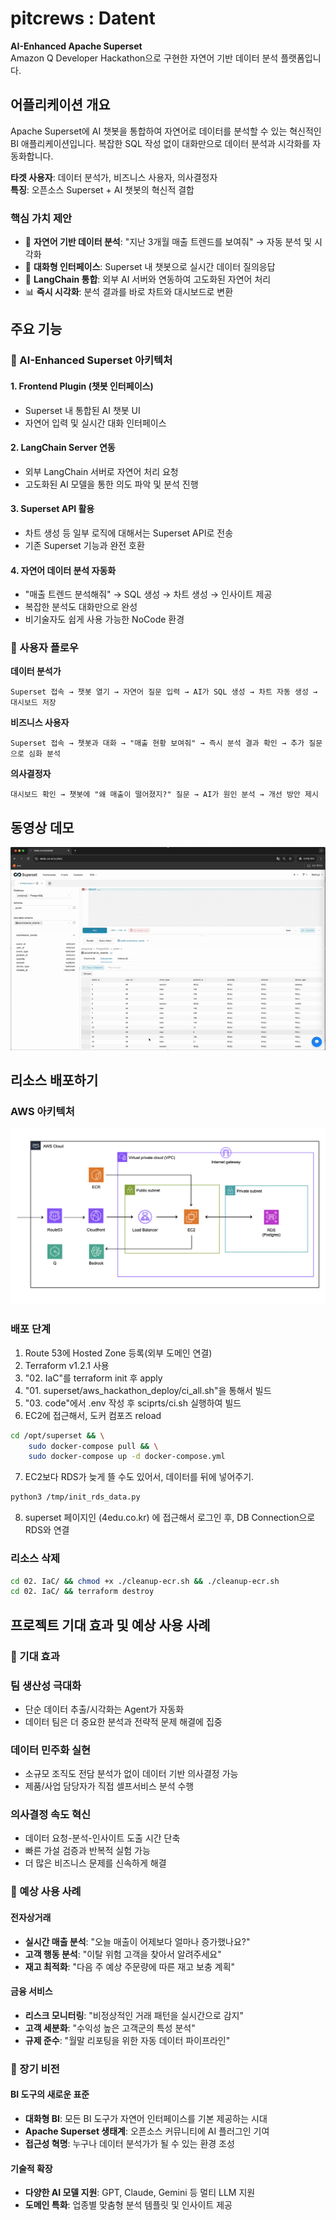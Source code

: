 # pitcrews : Datent

**AI-Enhanced Apache Superset**  
Amazon Q Developer Hackathon으로 구현한 자연어 기반 데이터 분석 플랫폼입니다.

## 어플리케이션 개요

Apache Superset에 AI 챗봇을 통합하여 자연어로 데이터를 분석할 수 있는 혁신적인 BI 애플리케이션입니다. 복잡한 SQL 작성 없이 대화만으로 데이터 분석과 시각화를 자동화합니다.

**타겟 사용자**: 데이터 분석가, 비즈니스 사용자, 의사결정자  
**특징**: 오픈소스 Superset + AI 챗봇의 혁신적 결합

### 핵심 가치 제안
- 🤖 **자연어 기반 데이터 분석**: "지난 3개월 매출 트렌드를 보여줘" → 자동 분석 및 시각화
- 💬 **대화형 인터페이스**: Superset 내 챗봇으로 실시간 데이터 질의응답
- 🔗 **LangChain 통합**: 외부 AI 서버와 연동하여 고도화된 자연어 처리
- 📊 **즉시 시각화**: 분석 결과를 바로 차트와 대시보드로 변환

## 주요 기능

### 🎯 AI-Enhanced Superset 아키텍처

#### 1. Frontend Plugin (챗봇 인터페이스)
- Superset 내 통합된 AI 챗봇 UI
- 자연어 입력 및 실시간 대화 인터페이스

#### 2. LangChain Server 연동
- 외부 LangChain 서버로 자연어 처리 요청
- 고도화된 AI 모델을 통한 의도 파악 및 분석 진행

#### 3. Superset API 활용
- 차트 생성 등 일부 로직에 대해서는 Superset API로 전송
- 기존 Superset 기능과 완전 호환

#### 4. 자연어 데이터 분석 자동화
- "매출 트렌드 분석해줘" → SQL 생성 → 차트 생성 → 인사이트 제공
- 복잡한 분석도 대화만으로 완성
- 비기술자도 쉽게 사용 가능한 NoCode 환경

### 📱 사용자 플로우

**데이터 분석가**
```
Superset 접속 → 챗봇 열기 → 자연어 질문 입력 → AI가 SQL 생성 → 차트 자동 생성 → 대시보드 저장
```

**비즈니스 사용자**
```
Superset 접속 → 챗봇과 대화 → "매출 현황 보여줘" → 즉시 분석 결과 확인 → 추가 질문으로 심화 분석
```

**의사결정자**
```
대시보드 확인 → 챗봇에 "왜 매출이 떨어졌지?" 질문 → AI가 원인 분석 → 개선 방안 제시
```

## 동영상 데모
![AWS Architecture](./04.%20demo/demo.gif)


## 리소스 배포하기

### AWS 아키텍처
![AWS Architecture](./02.%20IaC/architecture.png)

### 배포 단계
1. Route 53에 Hosted Zone 등록(외부 도메인 연결)
2. Terraform v1.2.1 사용
3. "02. IaC"를 terraform init 후 apply
4. "01. superset/aws_hackathon_deploy/ci_all.sh"을 통해서 빌드 
5. "03. code"에서 .env 작성 후 sciprts/ci.sh 실행하여 빌드
6. EC2에 접근해서, 도커 컴포즈 reload

```sh
cd /opt/superset && \
    sudo docker-compose pull && \
    sudo docker-compose up -d docker-compose.yml
```
7. EC2보다 RDS가 늦게 뜰 수도 있어서, 데이터를 뒤에 넣어주기.
```sh
python3 /tmp/init_rds_data.py
```
8. superset 페이지인 (4edu.co.kr) 에 접근해서 로그인 후, DB Connection으로 RDS와 연결

### 리소스 삭제
```bash
cd 02. IaC/ && chmod +x ./cleanup-ecr.sh && ./cleanup-ecr.sh
cd 02. IaC/ && terraform destroy
```

## 프로젝트 기대 효과 및 예상 사용 사례

### 🎯 기대 효과

### 팀 생산성 극대화
- 단순 데이터 추출/시각화는 Agent가 자동화
- 데이터 팀은 더 중요한 분석과 전략적 문제 해결에 집중

### 데이터 민주화 실현
- 소규모 조직도 전담 분석가 없이 데이터 기반 의사결정 가능
- 제품/사업 담당자가 직접 셀프서비스 분석 수행

### 의사결정 속도 혁신
- 데이터 요청-분석-인사이트 도출 시간 단축
- 빠른 가설 검증과 반복적 실험 가능
- 더 많은 비즈니스 문제를 신속하게 해결

### 🏢 예상 사용 사례

#### 전자상거래
- **실시간 매출 분석**: "오늘 매출이 어제보다 얼마나 증가했나요?"
- **고객 행동 분석**: "이탈 위험 고객을 찾아서 알려주세요"
- **재고 최적화**: "다음 주 예상 주문량에 따른 재고 보충 계획"

#### 금융 서비스
- **리스크 모니터링**: "비정상적인 거래 패턴을 실시간으로 감지"
- **고객 세분화**: "수익성 높은 고객군의 특성 분석"
- **규제 준수**: "월말 리포팅을 위한 자동 데이터 파이프라인"


### 🚀 장기 비전

#### BI 도구의 새로운 표준
- **대화형 BI**: 모든 BI 도구가 자연어 인터페이스를 기본 제공하는 시대
- **Apache Superset 생태계**: 오픈소스 커뮤니티에 AI 플러그인 기여
- **접근성 혁명**: 누구나 데이터 분석가가 될 수 있는 환경 조성

#### 기술적 확장
- **다양한 AI 모델 지원**: GPT, Claude, Gemini 등 멀티 LLM 지원
- **도메인 특화**: 업종별 맞춤형 분석 템플릿 및 인사이트 제공